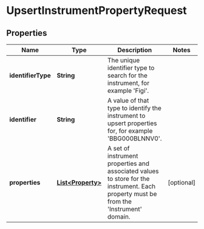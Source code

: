 

# UpsertInstrumentPropertyRequest


## Properties

Name | Type | Description | Notes
------------ | ------------- | ------------- | -------------
**identifierType** | **String** | The unique identifier type to search for the instrument, for example &#39;Figi&#39;. | 
**identifier** | **String** | A value of that type to identify the instrument to upsert properties for, for example &#39;BBG000BLNNV0&#39;. | 
**properties** | [**List&lt;Property&gt;**](Property.md) | A set of instrument properties and associated values to store for the instrument. Each property must be from the &#39;Instrument&#39; domain. |  [optional]



